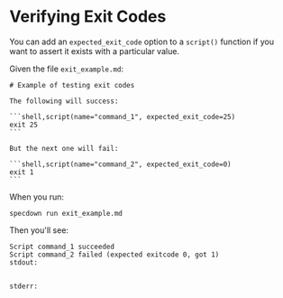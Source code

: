 # Verifying Exit Codes

You can add an `expected_exit_code` option to a `script()` function if you want to assert it exists with a particular value.

Given the file `exit_example.md`:

~~~markdown,file(path="exit_example.md")
# Example of testing exit codes

The following will success:

```shell,script(name="command_1", expected_exit_code=25)
exit 25
```

But the next one will fail:

```shell,script(name="command_2", expected_exit_code=0)
exit 1
```
~~~

When you run:

```shell,script(name="exit_example")
specdown run exit_example.md
```

Then you'll see:

```text,verify(script_name="exit_example", stream=stdout)
Script command_1 succeeded
Script command_2 failed (expected exitcode 0, got 1)
stdout:


stderr:



```
